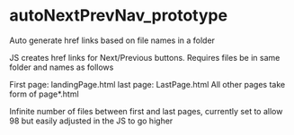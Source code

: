 # autoNextPrevNav_prototype
Auto generate href links based on file names in a folder

JS creates href links for Next/Previous buttons.
Requires files be in same folder and names as follows

First page: landingPage.html
last page: LastPage.html
All other pages take form of page*.html

Infinite number of files between first and last pages, currently set to allow 98 but easily adjusted in the JS to go higher

